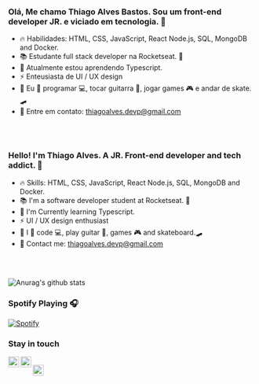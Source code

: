  ### Olá, Me chamo Thiago Alves Bastos. Sou um front-end developer JR. e viciado em tecnologia. :purple_heart:
   
 - :fire: Habilidades: HTML, CSS, JavaScript, React Node.js, SQL, MongoDB and Docker.  
 - 📚 Estudante full stack developer na Rocketseat. 🚀 
 - 🌱 Atualmente estou aprendendo Typescript.    
 - ⚡ Enteusiasta de UI / UX design 
 - :boy: Eu :purple_heart: programar :computer:, tocar guitarra :guitar:, jogar games :video_game: e andar de skate. 🛹
 - :email: Entre em contato: thiagoalves.devp@gmail.com
        
 <br />            
 <br />                
       
 ### Hello! I'm Thiago Alves. A JR. Front-end developer and tech addict. :purple_heart: 
         
 - :fire: Skills: HTML, CSS, JavaScript, React Node.js, SQL, MongoDB and Docker.  
 - 📚 I'm a software developer student at Rocketseat. 🚀   
 - 🌱 I'm Currently learning Typescript.      
 - ⚡ UI / UX design enthusiast
 - :boy: I :purple_heart: code :computer:, play guitar :guitar:, games :video_game: and skateboard.🛹
 - :email: Contact me: thiagoalves.devp@gmail.com
   
 <br />     
 <br /> 
         
     
![Anurag's github stats](https://github-readme-stats.vercel.app/api?username=the-one-who-knoccks&show_icons=true&theme=cobalt)
 
### Spotify Playing 🎧
[![Spotify](https://now-playing-spotify.vercel.app/api/spotify)](https://open.spotify.com/user/thiagoalves.informatica)
      
        
### Stay in touch 
  
      
[<img align="left" alt="thiagoalves89 | LinkedIn" width="22px" src="https://cdn.jsdelivr.net/npm/simple-icons@v3/icons/linkedin.svg" target="_blank" />][linkedin]
[<img align="left" alt="the.one.who.knoccks | Instagram" width="22px" src="https://cdn.jsdelivr.net/npm/simple-icons@v3/icons/instagram.svg" target="_blank" />][instagram]  
[<img align="left" alt="the-one-who-knoccks | Twitter" width="22px" src="https://cdn.jsdelivr.net/npm/simple-icons@v3/icons/twitter.svg" />][twitter]







[instagram]: https://instagram.com/the.one.who.knoccks
[linkedin]: https://linkedin.com/in/thiagoalves89
[twitter]: https://twitter.com/knoccks

